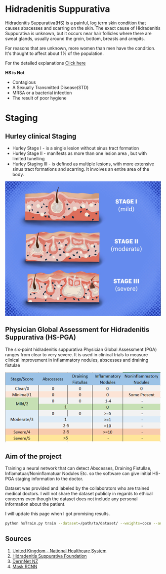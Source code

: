 # Hidradenitis Suppurativa

Hidradenitis Suppurativa(HS) is a painful, log term skin condition that causes abscesses and scarring on the skin. The exact cause of Hidradenitis Suppurativa is unknown, but it occurs near hair follicles where there are sweat glands, usually around the groin, bottom, breasts and armpits.

For reasons that are unknown, more women than men have the condition. It's thought to affect about 1% of the population. 

For the detailed explanations [Click here](https://www.nhs.uk/conditions/hidradenitis-suppurativa/)


**HS is Not**
- Contagious
- A Sexually Transmitted Disease(STD)
- MRSA or a bacterial infection
- The result of poor hygiene
# Staging
## Hurley clinical Staging 


- Hurley Stage I - is a single lesion without sinus tract formation
- Hurley Stage II - manifests as more than one lesion area , but with limited tunelling 
- Hurley Staging III - is defined as multiple lesions, with more extensive sinus tract formations and scarring. It involves an entire area of the body.

![Hurley Staging](/images/1.png)

## Physician Global Assessment for Hidradenitis Suppurativa (HS-PGA)

The six-point hidradenitis suppurativa Physician Global Assessment (PGA) ranges from clear to very severe. It is used in clinical trials to measure clinical improvement in inflammatory nodules, abscesses and draining fistulae

![HS_PGA](/images/2.png)

## Aim of the project

Training a neural network that can detect Abscesses, Draining Fistullae, Inflamatuar/Noninflamatuar Nodules Etc. so the software can give initial HS-PGA staging information to the doctor.

Dataset was provided and labeled by the collaborators who are trained medical doctors. I will not share the dataset publicly in regards to ethical concerns even though the dataset does not include any personal information about the patient. 

I will update this page when I got promising results.  


```bash
python hsTrain.py train --dataset=/path/to/dataset/ --weights=coco --augmentation
```

## Sources

1. [United Kingdom - National Healthcare System](https://www.nhs.uk/conditions/hidradenitis-suppurativa/)
2. [Hidradenitis Suppurativa Foundation](https://www.hs-foundation.org)
3. [DermNet NZ](https://dermnetnz.org/topics/hidradenitis-suppurativa-severity-assessment/)
4. [Mask RCNN](https://github.com/matterport/Mask_RCNN)